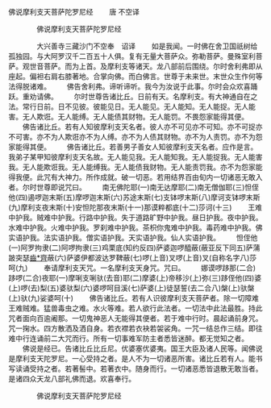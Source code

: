   佛说摩利支天菩萨陀罗尼经
　　唐 不空译




　　　　佛说摩利支天菩萨陀罗尼经

　　　　大兴善寺三藏沙门不空奉　诏译
　　如是我闻。一时佛在舍卫国祇树给孤独园。与大阿罗汉千二百五十人俱。复有无量大菩萨众。弥勒菩萨。曼殊室利菩萨。观世音菩萨。而为上首。及摩利支等诸天。龙八部前后围绕。尔时舍利弗即从座起。偏袒右肩右膝著地。合掌向佛。而白佛言。世尊于未来世。末世众生作何等法得脱诸难。
　　佛告舍利弗。谛听谛听。我今为汝说于此事。尔时会众欢喜踊跃。重劝请佛。
　　尔时世尊告诸比丘。日前有天。名摩利支。有大神通自在之法。常行日前。日不见彼。彼能见日。无人能见。无人能知。无人能捉。无人能害。无人欺诳。无人能缚。无人能债其财物。无人能罚。不畏怨家能得其便。
　　佛告诸比丘。若有人知彼摩利支天名者。彼人亦不可见亦不可知。亦不可捉亦不可害。亦不为人欺诳亦不为人缚。亦不为人债其财物。亦不为人责罚。亦不为怨家能得其便。
　　佛告诸比丘。若善男子善女人知彼摩利支天名者。应作是言。我弟子某甲知彼摩利支天名故。无人能见我。无人能知我。无人能捉我。无人能害我。无人能欺诳我。无人能缚我。无人能债我财物。无人能责罚我。亦不为怨家能得我便。此咒有大神力。所作成就。破一切恶。若用结界百由旬内一切诸恶无敢入者。尔时世尊即说咒曰。
　　南无佛陀耶(一)南无达摩耶(二)南无僧伽耶(三)怛侄他(四)遏啰迦末斯(五)摩啰迦末斯(六)苏途末斯(七)支钵啰末斯(八)摩诃支钵啰末斯(九)摩利支夜末斯(十)安怛陀那夜末斯(十一)那谟粹都底(十二)莎诃(十三)
　　王难中护我。贼难中护我。行路中护我。失于道路旷野中护我。昼日护我。夜中护我。水难中护我。火难中护我。罗刹难中护我。茶枳你鬼难中护我。毒药难中护我。佛实语护我。法实语护我。僧实语护我。天实语护我。仙人实语护我。
　　怛侄他(一)阿罗拘隶(二)阿啰拘隶(三)鸡栗底(知约反四)萨婆迦啰醯蔽(蔽亚反下同五)萨蒲跛突瑟[齒*齊](二合)蔽(六)萨婆伊都波达罗鞞蔽(七)啰(上音)叉啰(上音)叉(自称名字八)莎呵(九)
　　奉请摩利支天咒。一名摩利支天身咒。咒曰。
　　娜谟啰跢那(二合)跢啰(二合)夜耶(一)摩唎支唎驮(去音)耶(二)摩婆(上)帝移沙(上)弥(三)跢侄他(四)婆(上)啰(去)梨(五)婆驮梨(六)婆啰呵目溪(七)萨婆(上)徒瑟誓(去二合八)槃(上)驮槃(上)驮(九)娑婆呵(十)
　　佛告诸比丘。若有人识彼摩利支天菩萨者。除一切障难王难贼难。猛兽毒虫之难。水火等难。若人欲行此法者。一切法中此法最胜。持此咒者面向百逾阇那。一切鬼神恶人无能得其便者。若于难中行时。晨起诵前身咒。咒一掬水。四方散洒及洒自身。若衣襟若衣袂若袈裟角。一咒一结总作三结。即往难中行连诵前二大咒而行。所有一切事难军防主者悉皆迷醉。都无觉知之者。
　　佛说是经已。告诸比丘比丘尼。优婆塞优婆夷。国王大臣及诸人民等。闻佛说是摩利支天陀罗尼。一心受持之者。是人不为一切诸恶所害。诸比丘若有人。能书写读诵受持之者。若著髻中。若著衣中。随身而行。一切诸恶悉皆退散无敢当者。是诸四众天龙八部礼佛而退。欢喜奉行。

　　　　佛说摩利支天菩萨陀罗尼经


